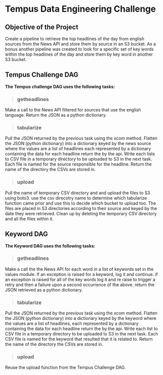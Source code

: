 # Tempus Data Engineering Challenge



## Objective of the Project

Create a pipeline to retrieve the top headlines of the day from english sources from the News API and store them by source in an S3 bucket.  As a bonus another pipeline was created to look for a specific set of key words within the top headlines of the day and store them by key word in another S3 bucket.

## Tempus Challenge DAG
**The Tempus challenge DAG uses the following tasks:**
> ### getheadlines
Make a call to the News API filtered for sources that use the english language. Return the JSON as a python dictionary.
> ### tabularize
Pull the JSON returned by the previous task using the xcom method. Flatten the JSON (python dictionary) into a dictionary keyed by the news source where the values are a list of headlines each represented by a dictionary containing the data for each headline return the by the api. Write each lists to CSV file in a temporary directory to be uploaded to S3 in the next task. Each file is named for the source responsible for the headline. Return the name of the directory the CSVs are stored in.
>###  upload
Pull the name of temporary CSV directory and and upload the files to S3 using boto3. use the csv direcotry name to determine which tabularize function came prior and use this to decide which bucket to upload too.   The files are placed in S3 directories according to their source and keyed by the date they were retrieved.  Clean up by deleting the temporary CSV directory and all the files within it.


## Keyword DAG
**The Keyword DAG uses the following tasks:**
> ### getheadlines
Make a call the the News API for each word in a list of keywords set in the values module.  If an exception is raised for a keyword, log it and continue.  if an exception is raised for all of the key words log it and re raise to trigger a retry and then a failure upon a second occurrence of the above. return the JSON retrieved as a python dictionary.
> ### tabularize
Pull the JSON returned by the previous task using the xcom method. Flatten the JSON (python dictionary) into a dictionary keyed by the keyword where the values are a list of headlines, each represented by a dictionary containing the data for each headline return the by the api. Write each list to CSV file in a temporary directory to be uploaded to S3 in the next task. Each CSV file is named for the keyword that resulted that it is related to. Return the name of the directory the CSVs are stored in.
>###  upload
Reuse the upload function from the Tempus Challenge DAG.
